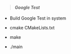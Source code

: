 
> #### _Google Test_ ####

* Build Google Test in system 

* cmake CMakeLists.txt

* make 

* ./main
